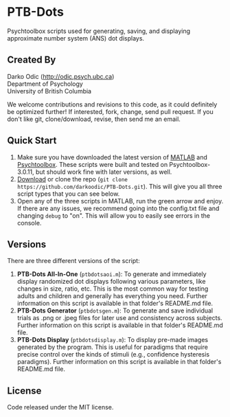 # PTB-Dots
Psychtoolbox scripts used for generating, saving, and displaying approximate number system (ANS) dot displays. 

## Created By
Darko Odic (http://odic.psych.ubc.ca) <br />
Department of Psychology <br />
University of British Columbia <br />

We welcome contributions and revisions to this code, as it could definitely be optimized further! If interested, fork, change, send pull request. If you don't like git, clone/download, revise, then send me an email.

## Quick Start

1. Make sure you have downloaded the latest version of <a href="http://www.mathworks.com/products/matlab/">MATLAB</a> and <a href="http://psychtoolbox.org/">Psychtoolbox</a>. These scripts were built and tested on Psychtoolbox-3.0.11, but should work fine with later versions, as well. 
2. <a href="https://github.com/darkoodic/PTB-Dots/archive/master.zip">Download</a> or clone the repo (`git clone https://github.com/darkoodic/PTB-Dots.git`). This will give you all three script types that you can see below.
3. Open any of the three scripts in MATLAB, run the green arrow and enjoy. If there are any issues, we recommend going into the config.txt file and changing `debug` to "on". This will allow you to easily see errors in the console. 

## Versions
There are three different versions of the script:

1. **PTB-Dots All-In-One** (`ptbdotsaoi.m`): To generate and immediately display randomized dot displays following various parameters, like changes in size, ratio, etc. This is the most common way for testing adults and children and generally has everything you need. Further information on this script is available in that folder's README.md file. 
2. **PTB-Dots Generator** (`ptbdotsgen.m`): To generate and save individual trials as .png or .jpeg files for later use and consistency across subjects. Further information on this script is available in that folder's README.md file. 
3. **PTB-Dots Display** (`ptbdotsdisplay.m`): To display pre-made images generated by the program. This is useful for paradigms that require precise control over the kinds of stimuli (e.g., confidence hysteresis paradigms). Further information on this script is available in that folder's README.md file. 

## License
Code released under the MIT license.